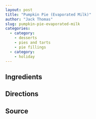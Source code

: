 ```yaml
---
layout: post
title: "Pumpkin Pie (Evaporated Milk)"
author: "Jack Thomas"
slug: pumpkin-pie-evaporated-milk
categories:
  - category:
    - desserts
    - pies and tarts
    - pie fillings
  - category:
    - holiday
---
```


## Ingredients

## Directions

## Source
